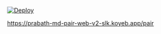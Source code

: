 [![Deploy](https://www.herokucdn.com/deploy/button.svg)](https://dashboard.heroku.com/new?template=https://github.com/Thamodyanisith846/DINU-MD-V1)


https://prabath-md-pair-web-v2-slk.koyeb.app/pair